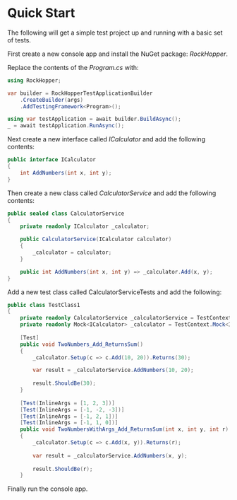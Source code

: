 # Quick Start

The following will get a simple test project up and running with a basic set of tests.

First create a new console app and install the NuGet package: _RockHopper_.

Replace the contents of the _Program.cs_ with:

```c#
using RockHopper;

var builder = RockHopperTestApplicationBuilder
    .CreateBuilder(args)
    .AddTestingFramework<Program>();

using var testApplication = await builder.BuildAsync();
_ = await testApplication.RunAsync();
```

Next create a new interface called _ICalculator_ and add the following contents:

```c#
public interface ICalculator
{
    int AddNumbers(int x, int y);
}
```

Then create a new class called _CalculatorService_ and add the following contents:

```c#
public sealed class CalculatorService
{
    private readonly ICalculator _calculator;

    public CalculatorService(ICalculator calculator)
    {
        _calculator = calculator;
    }

    public int AddNumbers(int x, int y) => _calculator.Add(x, y);
}
```

Add a new test class called CalculatorServiceTests and add the following:

```c#
public class TestClass1
{
    private readonly CalculatorService _calculatorService = TestContext.Subject<CalculatorService>();
    private readonly Mock<ICalculator> _calculator = TestContext.Mock<ICalculator>();
    
    [Test]
    public void TwoNumbers_Add_ReturnsSum()
    {
        _calculator.Setup(c => c.Add(10, 20)).Returns(30);

        var result = _calculatorService.AddNumbers(10, 20);
        
        result.ShouldBe(30);
    }
    
    [Test(InlineArgs = [1, 2, 3])]
    [Test(InlineArgs = [-1, -2, -3])]
    [Test(InlineArgs = [-1, 2, 1])]
    [Test(InlineArgs = [-1, 1, 0])]
    public void TwoNumbersWithArgs_Add_ReturnsSum(int x, int y, int r)
    {
        _calculator.Setup(c => c.Add(x, y)).Returns(r);
        
        var result = _calculatorService.AddNumbers(x, y);
        
        result.ShouldBe(r);
    }
```

Finally run the console app.
